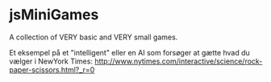 jsMiniGames
===========

A collection of VERY basic and VERY small games.

Et eksempel på et "intelligent" eller en AI som forsøger at gætte hvad du vælger i NewYork Times: http://www.nytimes.com/interactive/science/rock-paper-scissors.html?_r=0


